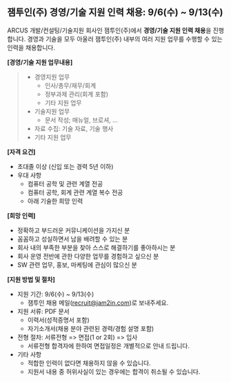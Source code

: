 ## 잼투인(주) 경영/기술 지원 인력 채용: 9/6(수) ~ 9/13(수)

ARCUS 개발/컨설팅/기술지원 회사인 잼투인(주)에서 **경영/기술 지원 인력 채용**을 진행합니다.
경영과 기술을 모두 아울러 잼투인(주) 내부의 여러 지원 업무를 수행할 수 있는 인력을 채용합니다.

**[경영/기술 지원 업무내용]**

> - 경영지원 업무
>   - 인사/총무/재무/회계
>   - 정부과제 관리(회계 포함)
>   - 기타 지원 업무
> - 기술지원 업무 
>   - 문서 작성; 매뉴얼, 브로셔, ...
>  - 자료 수집: 기술 자료, 기술 행사
>  - 기타 지원 업무


**[자격 요건]**

- 초대졸 이상 (신입 또는 경력 5년 이하)
- 우대 사항 
   - 컴퓨터 공학 및 관련 계열 전공
   - 컴퓨터 공학, 회계 관련 계열 복수 전공
   - 아래 기술한 희망 인력 


**[희망 인력]**

- 정확하고 부드러운 커뮤니케이션을 가지신 분
- 꼼꼼하고 성실하면서 남을 배려할 수 있는 분
- 회사 내의 부족한 부분을 찾아 스스로 해결하기를 좋아하시는 분 
- 회사 운영 전반에 관한 다양한 업무를 경험하고 싶으신 분
- SW 관련 업무, 홍보, 마케팅에 관심이 많으신 분


**[지원 방법 및 절차]**


- 지원 기간: 9/6(수) ~ 9/13(수)
   - 잼투인 채용 메일(<recruit@jam2in.com>)로 보내주세요.
- 지원 서류: PDF 문서
   -  이력서(성적증명서 포함)
   -  자기소개서(채용 분야 관련된 경력/경험 설명 포함)
- 전형 절차: 서류전형 => 면접(1 or 2회) => 입사
   - 서류전형 합격자에 한하여 면접일정은 개별적으로 안내 드립니다.
- 기타 사항
  - 적합한 인력이 없다면 채용하지 않을 수 있습니다.
  - 지원서 내용 중 허위사실이 있는 경우에는 합격이 취소될 수 있습니다.
